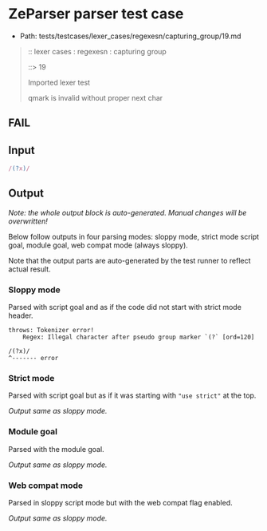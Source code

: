 # ZeParser parser test case

- Path: tests/testcases/lexer_cases/regexesn/capturing_group/19.md

> :: lexer cases : regexesn : capturing group
>
> ::> 19
>
> Imported lexer test
>
> qmark is invalid without proper next char

## FAIL

## Input

`````js
/(?x)/
`````

## Output

_Note: the whole output block is auto-generated. Manual changes will be overwritten!_

Below follow outputs in four parsing modes: sloppy mode, strict mode script goal, module goal, web compat mode (always sloppy).

Note that the output parts are auto-generated by the test runner to reflect actual result.

### Sloppy mode

Parsed with script goal and as if the code did not start with strict mode header.

`````
throws: Tokenizer error!
    Regex: Illegal character after pseudo group marker `(?` [ord=120]

/(?x)/
^------- error
`````

### Strict mode

Parsed with script goal but as if it was starting with `"use strict"` at the top.

_Output same as sloppy mode._

### Module goal

Parsed with the module goal.

_Output same as sloppy mode._

### Web compat mode

Parsed in sloppy script mode but with the web compat flag enabled.

_Output same as sloppy mode._
